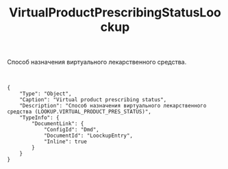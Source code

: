 ﻿---
layout: default
title: VirtualProductPrescribingStatusLoockup
position: 2
categories: 
tags: 
---

Способ назначения виртуального лекарственного средства.

 

```
{
	"Type": "Object",
	"Caption": "Virtual product prescribing status",
	"Description": "Способ назначения виртуального лекарственного средства (LOOKUP.VIRTUAL_PRODUCT_PRES_STATUS)",
	"TypeInfo": {
		"DocumentLink": {
			"ConfigId": "Dmd",
			"DocumentId": "LoockupEntry",
			"Inline": true
		}
	}
}
```

 

 


